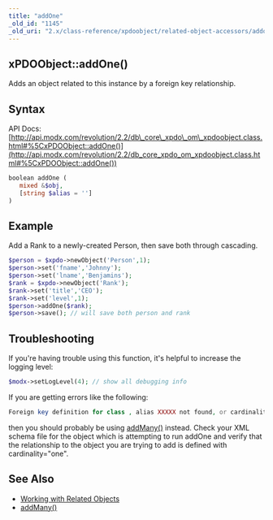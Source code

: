 ```yaml
---
title: "addOne"
_old_id: "1145"
_old_uri: "2.x/class-reference/xpdoobject/related-object-accessors/addone"
---
```


## xPDOObject::addOne()

 Adds an object related to this instance by a foreign key relationship.

## Syntax

 API Docs: [http://api.modx.com/revolution/2.2/db\_core\_xpdo\_om\_xpdoobject.class.html#%5CxPDOObject::addOne()](http://api.modx.com/revolution/2.2/db_core_xpdo_om_xpdoobject.class.html#%5CxPDOObject::addOne())

``` php
boolean addOne (
   mixed &$obj,
   [string $alias = '']
)
```

## Example

 Add a Rank to a newly-created Person, then save both through cascading.

``` php
$person = $xpdo->newObject('Person',1);
$person->set('fname','Johnny');
$person->set('lname','Benjamins');
$rank = $xpdo->newObject('Rank');
$rank->set('title','CEO');
$rank->set('level',1);
$person->addOne($rank);
$person->save(); // will save both person and rank
```

## Troubleshooting

 If you're having trouble using this function, it's helpful to increase the logging level:

``` php
$modx->setLogLevel(4); // show all debugging info
```

 If you are getting errors like the following:

``` php
Foreign key definition for class , alias XXXXX not found, or cardinality is not 'one'.
```

 then you should probably be using [addMany()](extending-modx/xpdo/class-reference/xpdoobject/related-object-accessors/addmany) instead. Check your XML schema file for the object which is attempting to run addOne and verify that the relationship to the object you are trying to add is defined with cardinality="one".

## See Also

- [Working with Related Objects](extending-modx/xpdo/retrieving-objects/related-objects "Working with Related Objects")
- [addMany()](extending-modx/xpdo/class-reference/xpdoobject/related-object-accessors/addmany)
